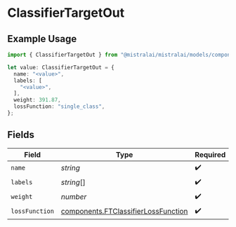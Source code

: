 # ClassifierTargetOut

## Example Usage

```typescript
import { ClassifierTargetOut } from "@mistralai/mistralai/models/components";

let value: ClassifierTargetOut = {
  name: "<value>",
  labels: [
    "<value>",
  ],
  weight: 391.87,
  lossFunction: "single_class",
};
```

## Fields

| Field                                                                                      | Type                                                                                       | Required                                                                                   | Description                                                                                |
| ------------------------------------------------------------------------------------------ | ------------------------------------------------------------------------------------------ | ------------------------------------------------------------------------------------------ | ------------------------------------------------------------------------------------------ |
| `name`                                                                                     | *string*                                                                                   | :heavy_check_mark:                                                                         | N/A                                                                                        |
| `labels`                                                                                   | *string*[]                                                                                 | :heavy_check_mark:                                                                         | N/A                                                                                        |
| `weight`                                                                                   | *number*                                                                                   | :heavy_check_mark:                                                                         | N/A                                                                                        |
| `lossFunction`                                                                             | [components.FTClassifierLossFunction](../../models/components/ftclassifierlossfunction.md) | :heavy_check_mark:                                                                         | N/A                                                                                        |